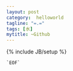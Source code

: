 ```yaml
---
layout: post
category:  helloworld
tagline: "=.="
tags: [水]
mytitle: ~Github
---
```

{% include JB/setup %}

~~~
`EOF`



